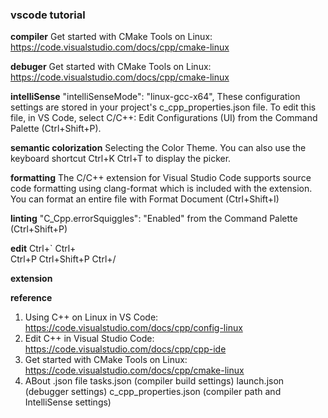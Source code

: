 ### vscode tutorial

**compiler**
Get started with CMake Tools on Linux: https://code.visualstudio.com/docs/cpp/cmake-linux

**debuger**
Get started with CMake Tools on Linux: https://code.visualstudio.com/docs/cpp/cmake-linux

**intelliSense**
"intelliSenseMode": "linux-gcc-x64",
These configuration settings are stored in your project's c_cpp_properties.json file. To edit this file, in VS Code, select C/C++: Edit Configurations (UI) from the Command Palette (Ctrl+Shift+P).

**semantic colorization**
Selecting the Color Theme. You can also use the keyboard shortcut Ctrl+K Ctrl+T to display the picker.

**formatting**
The C/C++ extension for Visual Studio Code supports source code formatting using clang-format which is included with the extension.
You can format an entire file with Format Document (Ctrl+Shift+I) 

**linting**
"C_Cpp.errorSquiggles": "Enabled" from the Command Palette (Ctrl+Shift+P)

**edit**
Ctrl+`
Ctrl+\
Ctrl+P
Ctrl+Shift+P
Ctrl+/

**extension**

**reference**
1. Using C++ on Linux in VS Code: https://code.visualstudio.com/docs/cpp/config-linux
2. Edit C++ in Visual Studio Code: https://code.visualstudio.com/docs/cpp/cpp-ide
3. Get started with CMake Tools on Linux: https://code.visualstudio.com/docs/cpp/cmake-linux
4. ABout .json file
    tasks.json (compiler build settings)
    launch.json (debugger settings)
    c_cpp_properties.json (compiler path and IntelliSense settings)
